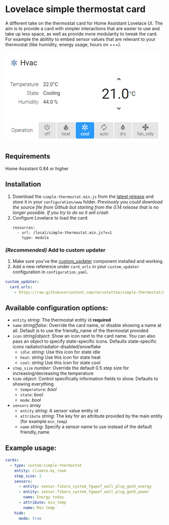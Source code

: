# Lovelace simple thermostat card

A different take on the thermostat card for Home Assistant Lovelace UI.
The aim is to provide a card with simpler interactions that are easier to use and take up less space, as well as provide more modularity to tweak the card. For example the abiltity to embed sensor values that are relevant to your thermostat (like humidity, energy usage, hours on +++).

![Example thermostat](https://github.com/nervetattoo/simple-thermostat/raw/master/thermostat-card.png)

## Requirements

Home Assistant 0.84 or higher

## Installation

1. Download the `simple-thermostat.min.js` from the [latest release](https://github.com/nervetattoo/simple-thermostat/releases/latest) and store it in your `configuration/www` folder.
   _Previously you could download the source file from Github but starting from the 0.14 release that is no longer possible. If you try to do so it will crash_
2. Configure Lovelace to load the card:
   ```
   resources:
     - url: /local/simple-thermostat.min.js?v=1
       type: module
   ```

### _(Recommended)_ Add to custom updater

1. Make sure you've the [custom_updater](https://github.com/custom-components/custom_updater) component installed and working.
2. Add a new reference under `card_urls` in your `custom_updater` configuration in `configuration.yaml`.

```yaml
custom_updater:
  card_urls:
    - https://raw.githubusercontent.com/nervetattoo/simple-thermostat/master/tracker.json
```

## Available configuration options:

- `entity` _string_: The thermostat entity id **required**
- `name` _string|false_: Override the card name, or disable showing a name at all. Default is to use the friendly_name of the thermostat provided
- `icon` _string|object_: Show an icon next to the card name. You can also pass an object to specify state-specific icons. Defaults state-specific icons radiator/radiator-disabled/snowflake
  - `idle`: _string_: Use this icon for state idle
  - `heat`: _string_ Use this icon for state heat
  - `cool`: _string_ Use this icon for state cool
- `step_size` _number_: Override the default 0.5 step size for increasing/decreasing the temperature
- `hide` _object_: Control specifically information fields to show. Defaults to showing everything
  - `temperature`: _bool_
  - `state`: _bool_
  - `mode`: _bool_
- `sensors` _array_
  - `entity` _string_: A sensor value entity id
  - `attribute` _string_: The key for an attribute provided by the main entity (for example `min_temp`)
  - `name` _string_: Specify a sensor name to use instead of the default friendly_name

## Example usage:

```yaml
cards:
  - type: custom:simple-thermostat
    entity: climate.my_room
    step_size: 1
    sensors:
      - entity: sensor.fibaro_system_fgwpef_wall_plug_gen5_energy
      - entity: sensor.fibaro_system_fgwpef_wall_plug_gen5_power
        name: Energy today
      - attribute: min_temp
        name: Min temp
    hide:
      mode: true
```
